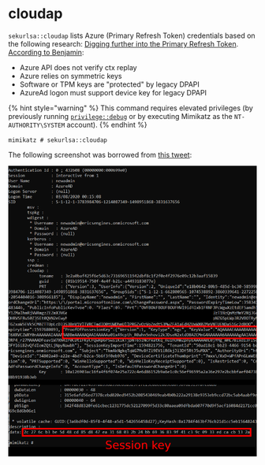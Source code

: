 # cloudap

`sekurlsa::cloudap` lists Azure (Primary Refresh Token) credentials based on the following research: [Digging further into the Primary Refresh Token](https://dirkjanm.io/digging-further-into-the-primary-refresh-token/). [According to Benjamin](https://twitter.com/gentilkiwi/status/1291102498099527682?s=20):

* Azure API does not verify ctx replay
* Azure relies on symmetric keys
* Software or TPM keys are "protected" by legacy DPAPI
* AzureAd logon must support device key for legacy DPAPI

{% hint style="warning" %}
This command requires elevated privileges (by previously running [`privilege::debug`](../privilege/debug.md) or by executing Mimikatz as the `NT-AUTHORITY\SYSTEM` account).
{% endhint %}

```
mimikatz # sekurlsa::cloudap
```

The following screenshot was borrowed from [this tweet](https://twitter.com/\_dirkjan/status/1290397176561119233):

![Azure session key dump](<../../../.gitbook/assets/2 (2).png>)
